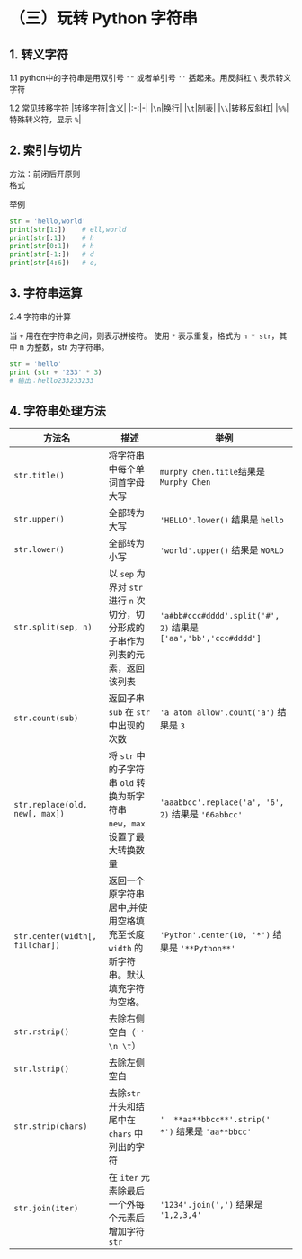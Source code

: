 # （三）玩转 Python 字符串

## 1. 转义字符

1.1 python中的字符串是用双引号 `""` 或者单引号 `''` 括起来。用反斜杠 `\` 表示转义字符

1.2 常见转移字符
|转移字符|含义|
|:-:|-|
|`\n`|换行|
|`\t`|制表|
|`\\`|转移反斜杠|
|`%%`|特殊转义符，显示 `%`|

## 2. 索引与切片

方法：前闭后开原则  
格式

举例
```py
str = 'hello,world'
print(str[1:])    # ell,world
print(str[:1])    # h
print(str[0:1])   # h
print(str[-1:])   # d
print(str[4:6])   # o,
```

## 3. 字符串运算

2.4 字符串的计算

当 `+` 用在在字符串之间，则表示拼接符。
使用 `*` 表示重复，格式为 `n * str`，其中 n 为整数，str 为字符串。

```py
str = 'hello'
print (str + '233' * 3)
# 输出：hello233233233
```

## 4. 字符串处理方法

|方法名|描述|举例|
|-|-|-|
|`str.title()`|将字符串中每个单词首字母大写|`murphy chen.title`结果是 `Murphy Chen`|
|`str.upper()`|全部转为大写|`'HELLO'.lower()` 结果是 `hello`|
|`str.lower()`|全部转为小写|`'world'.upper()` 结果是 `WORLD`|
|`str.split(sep, n)`|以 `sep` 为界对 `str` 进行 `n` 次切分，切分形成的子串作为列表的元素，返回该列表|`'a#bb#ccc#dddd'.split('#', 2)` 结果是 `['aa','bb','ccc#dddd']`|
|`str.count(sub)`|返回子串 `sub` 在 `str` 中出现的次数|`'a atom allow'.count('a')` 结果是 `3`|
|`str.replace(old, new[, max])`|将 `str` 中的子字符串 `old` 转换为新字符串 `new`，`max` 设置了最大转换数量|`'aaabbcc'.replace('a', '6', 2)` 结果是 `'66abbcc'`|
|`str.center(width[, fillchar])`|返回一个原字符串居中,并使用空格填充至长度 `width` 的新字符串。默认填充字符为空格。|`'Python'.center(10, '*')` 结果是 `'**Python**'`|
|`str.rstrip()`|去除右侧空白（`'' \n \t`）||
|`str.lstrip()`|去除左侧空白||
|`str.strip(chars)`|去除`str` 开头和结尾中在 `chars` 中列出的字符|`'  **aa**bbcc**'.strip(' *')` 结果是 `'aa**bbcc'`|
|`str.join(iter)`|在 `iter` 元素除最后一个外每个元素后增加字符 `str`|`'1234'.join(',')` 结果是 `'1,2,3,4'`|